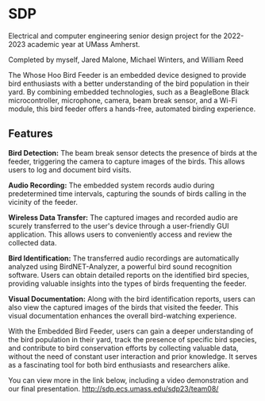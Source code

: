 # SDP
Electrical and computer engineering senior design project for the 2022-2023 academic year at UMass Amherst. 

Completed by myself, Jared Malone, Michael Winters, and William Reed

The Whose Hoo Bird Feeder is an embedded device designed to provide bird enthusiasts with a better understanding of the bird population in their yard. By combining embedded technologies, such as a BeagleBone Black microcontroller, microphone, camera, beam break sensor, and a Wi-Fi module, this bird feeder offers a hands-free, automated birding experience.

## Features
**Bird Detection:** The beam break sensor detects the presence of birds at the feeder, triggering the camera to capture images of the birds. This allows users to log and document bird visits.

**Audio Recording:** The embedded system records audio during predetermined time intervals, capturing the sounds of birds calling in the vicinity of the feeder.

**Wireless Data Transfer:** The captured images and recorded audio are scurely transferred to the user's device through a user-friendly GUI application. This allows users to conveniently access and review the collected data.

**Bird Identification:** The transferred audio recordings are automatically analyzed using BirdNET-Analyzer, a powerful bird sound recognition software. Users can obtain detailed reports on the identified bird species, providing valuable insights into the types of birds frequenting the feeder.

**Visual Documentation:** Along with the bird identification reports, users can also view the captured images of the birds that visited the feeder. This visual documentation enhances the overall bird-watching experience.

With the Embedded Bird Feeder, users can gain a deeper understanding of the bird population in their yard, track the presence of specific bird species, and contribute to bird conservation efforts by collecting valuable data, without the need of constant user interaction and prior knowledge. It serves as a fascinating tool for both bird enthusiasts and researchers alike.

You can view more in the link below, including a video demonstration and our final presentation.
http://sdp.ecs.umass.edu/sdp23/team08/

